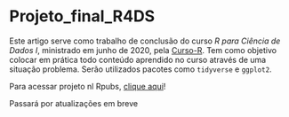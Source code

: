 # Projeto_final_R4DS

Este artigo serve como trabalho de conclusão do curso *R para Ciência de Dados I*, ministrado em junho de 2020, pela [Curso-R](https://curso-r.com/). Tem como objetivo colocar em prática todo conteúdo aprendido no curso através de uma situação problema. Serão utilizados pacotes como `tidyverse` e `ggplot2`.

Para acessar projeto nl Rpubs, [clique aqui](https://rpubs.com/rodrigoest93/733834)! 

Passará por atualizações em breve
